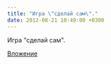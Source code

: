 ```yaml
---
title: "Игра \"сделай сам\"."
date: 2012-08-21 10:49:00 +0300
---
```


Игра "сделай сам".

[Вложение](https://vk.com/photo41076938_288377856)
